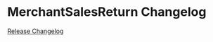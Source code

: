 # MerchantSalesReturn Changelog

[Release Changelog](https://github.com/spryker/merchant-sales-return/releases)
